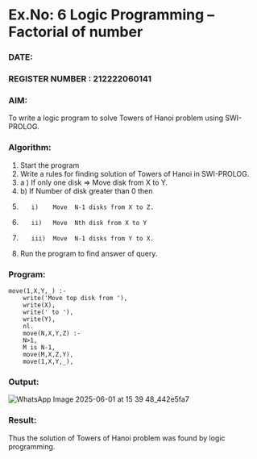 # Ex.No: 6   Logic Programming – Factorial of number   
### DATE:                                                                            
### REGISTER NUMBER : 212222060141
### AIM: 
To  write  a logic program  to solve Towers of Hanoi problem  using SWI-PROLOG. 
### Algorithm:
1. Start the program
2.  Write a rules for finding solution of Towers of Hanoi in SWI-PROLOG.
3.  a )	If only one disk  => Move disk from X to Y.
4.  b)	If Number of disk greater than 0 then
5.        i)	Move  N-1 disks from X to Z.
6.        ii)	Move  Nth disk from X to Y
7.        iii)	Move  N-1 disks from Y to X.
8. Run the program  to find answer of  query.

### Program:
```
move(1,X,Y,_) :-  
    write('Move top disk from '), 
    write(X), 
    write(' to '), 
    write(Y), 
    nl. 
    move(N,X,Y,Z) :- 
    N>1, 
    M is N-1, 
    move(M,X,Z,Y), 
    move(1,X,Y,_),

```
### Output:
![WhatsApp Image 2025-06-01 at 15 39 48_442e5fa7](https://github.com/user-attachments/assets/b473689d-7d07-4801-8d86-bf6c4a170a3e)

### Result:
Thus the solution of Towers of Hanoi problem was found by logic programming.
